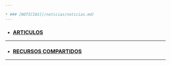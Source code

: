 ```yaml
---

* ### [NOTICIAS](/noticias/noticias.md)
---
```


* ### [ARTICULOS](/articulos/articulos.md)
---

* ### [RECURSOS COMPARTIDOS](/recursos/index.md)
---

